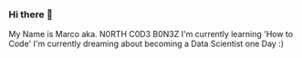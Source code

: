 ### Hi there :wave:

My Name is Marco aka. N0RTH C0D3 B0N3Z
I'm currently learning 'How to Code'
I'm currently dreaming about becoming a Data Scientist one Day :)
